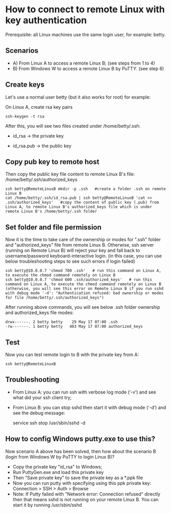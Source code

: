 # How to connect to remote Linux with key authentication

Prerequisite:  all Linux machines use the same login user, for example: betty.

## Scenarios
* A) From Linux A to access a remote Linux B; (see steps from 1 to 4)
* B) From Windows W to access a remote Linux B by PuTTY. (see step 6)
 
## Create keys
Let's use a normal user betty (but it also works for root) for example:

On Linux A, create rsa key pairs

	ssh-keygen -t rsa
	
After this, you will see two files created under /home/betty/.ssh:
* id_rsa  -> the private key

* id_rsa.pub  -> the public key
 
## Copy pub key to remote host
Then copy the public key file content to remote Linux B's file: /home/betty/.ssh/authorized_keys

	ssh betty@RemoteLinuxB mkdir -p .ssh   #create a folder .ssh on remote Linux B
	cat /home/betty/.ssh/id_rsa.pub | ssh betty@RemoteLinuxB 'cat >> .ssh/authorized_keys'   #copy the content of public key (.pub) from Linux A, to remote Linux B's authorized_keys file which is under remote Linux B's /home/betty/.ssh folder
 
## Set folder and file permission
Now it is the time to take care of the ownership or modes for ".ssh" folder and "authorized_keys" file from remote Linux B. 
Otherwise, ssh server (running on Remote Linux B) will reject your key and fall back to username/password keyboard-interactive login. (in this case, you can use below troubleshooting steps to see such errors if login failed) 

	ssh betty@10.0.0.7 'chmod 700 .ssh'   # run this command on Linux A, to execute the chmod command remotely on Linux B
	ssh betty@10.0.0.7 'chmod 600 .ssh/authorized_keys'   # run this command on Linux A, to execute the chmod command remotely on Linux B (otherwise, you will see this error on Remote Linux B if you run sshd with debug mode '-d': "Authentication refused: bad ownership or modes for file /home/betty/.ssh/authorized_keys")
After running above commands, you will see below .ssh folder ownership and authorized_keys file modes:

	drwx------. 2 betty betty    29 May 17 07:00 .ssh
	-rw-------. 1 betty betty   403 May 17 07:00 authorized_keys

## Test
Now you can test remote login to B with the private key from A:

	ssh betty@RemoteLinuxB 

## Troubleshooting
* From Linux A: you can run ssh with verbose log mode (‘-v’) and see what did your ssh client try;

* From Linux B: you can stop sshd then start it with debug mode (‘-d’) and see the debug message: 

	service ssh stop
	/usr/sbin/sshd -d

## How to config Windows putty.exe to use this?
Now scenario A above has been solved, then how about the scenario B (login from Windows W by PuTTY to login Linux B)?
* Copy the private key "id_rsa" to Windows;
* Run PuttyGen.exe and load this private key
* Then "Save private key" to save the private key as a *.ppk file
* Now you can run putty with specifying using this ppk private key: Connection > SSH > Auth > Browse
* Note: If Putty failed with "Network error: Connection refused" directly then that means sshd is not running on your remote Linux B. You can start it by running /usr/sbin/sshd


